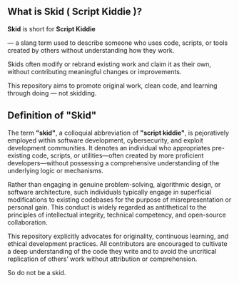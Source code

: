 ## What is Skid ( Script Kiddie )?


**Skid** is short for **Script Kiddie**

— a slang term used to describe someone who uses code, scripts, or tools created by others without understanding how they work. 


Skids often modify or rebrand existing work and claim it as their own, without contributing meaningful changes or improvements.


This repository aims to promote original work, clean code, and learning through doing — not skidding.

## Definition of "Skid"

The term **"skid"**, a colloquial abbreviation of **"script kiddie"**, is pejoratively employed within software development, cybersecurity, and exploit development communities. It denotes an individual who appropriates pre-existing code, scripts, or utilities—often created by more proficient developers—without possessing a comprehensive understanding of the underlying logic or mechanisms.

Rather than engaging in genuine problem-solving, algorithmic design, or software architecture, such individuals typically engage in superficial modifications to existing codebases for the purpose of misrepresentation or personal gain. This conduct is widely regarded as antithetical to the principles of intellectual integrity, technical competency, and open-source collaboration.

This repository explicitly advocates for originality, continuous learning, and ethical development practices. All contributors are encouraged to cultivate a deep understanding of the code they write and to avoid the uncritical replication of others’ work without attribution or comprehension.


So do not be a skid.
